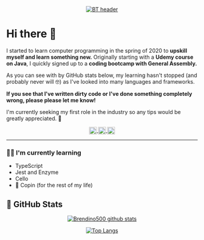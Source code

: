 <div align="center">

[![BT header](https://i.ibb.co/s6YSK1f/Minimalist-Home-Brew-Email-Header.png "header")](https://brendaty.com)

</div>

# Hi there 👋

I started to learn computer programming in the spring of 2020 to **upskill myself and learn something new.** Originally starting with a **Udemy course on Java**, I quickly signed up to a **coding bootcamp with General Assembly.**

As you can see with by GitHub stats below, my learning hasn't stopped (and probably never will 🤓) as I've looked into many languages and frameworks.

**If you see that I've written dirty code or I've done something completely wrong, please please let me know!**

I'm currently seeking my first role in the industry so any tips would be greatly appreciated. 🚀

<div align="center">
<a href="https://www.linkedin.com/in/brendaty/" target="_blank">
  <img align="center" src="https://i.ibb.co/pnQL8p3/linkedin-logo.png" alt="linkedin-logo" border="0" width="20">
</a> 
<a href="https://twitter.com/btcodes" target="_blank">
  <img align="center" src="https://i.ibb.co/sVPWYZm/twitter.png" alt="twitter" border="0" width="20">
</a>
<a href="https://www.instagram.com/brendino500/" target="_blank">
  <img align="center" src="https://i.ibb.co/JcB2Xzy/instagram.png" alt="instagram" border="0" width="20">
</a></div>

---

### 👩‍💻 I'm currently learning

- TypeScript
- Jest and Enzyme
- Cello
- 🎹 Copin (for the rest of my life)

## 💾 GitHub Stats

<div align="center">

[![Brendino500 github stats](https://github-readme-stats.vercel.app/api?username=brendino500&hide=issues,prs&show_icons=true&theme=nord)](https://github.com/anuraghazra/github-readme-stats)

[![Top Langs](https://github-readme-stats.vercel.app/api/top-langs/?username=brendino500&layout=compact&theme=nord)](https://github.com/anuraghazra/github-readme-stats)

</div>
